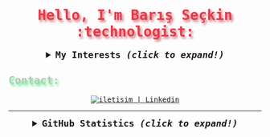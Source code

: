 <samp>

  <h1 align="center" style="color:#e63946;text-shadow: 3px 4px 4px rgba(205, 50, 70, 0.7);">Hello, I'm Barış Seçkin :technologist: </h1>

 
  <details align="center">
    <summary style="font-weight: bold; font-size: 18px">
      <b>My Interests</b>
      <i>(click to expand!)</i>
    </summary>


  <img src="https://img.shields.io/badge/java-%23ED8B00.svg?style=for-the-badge&logo=java&logoColor=white">
  <img src="https://img.shields.io/badge/Spring_Boot-F2F4F9?style=for-the-badge&logo=spring-boot">
  <img src="https://img.shields.io/badge/mysql-%2300f.svg?style=for-the-badge&logo=mysql&logoColor=white"> 
  <img src="https://img.shields.io/badge/MongoDB-%234ea94b.svg?style=for-the-badge&logo=mongodb&logoColor=white"> 
  <img src="https://img.shields.io/badge/postgres-%23316192.svg?style=for-the-badge&logo=postgresql&logoColor=white"> 
  <img src="https://img.shields.io/badge/redis-%23DD0031.svg?style=for-the-badge&logo=redis&logoColor=white"> 
  <img src="https://img.shields.io/badge/JavaScript-323330?style=for-the-badge&logo=javascript&logoColor=F7DF1E">
  <img src="https://img.shields.io/badge/react-%2320232a.svg?style=for-the-badge&logo=react&logoColor=%2361DAFB"> 

  </details>
  
   <h2 style="color:#c1c1c1;text-shadow: 3px 4px 4px rgba(0, 250, 70, 0.7)"> Contact: </h2>

  <div align="center">
    <a target="_blank" href="https://tr.linkedin.com/in/barisseckin"> <img alt="iletisim | Linkedin" src="https://img.shields.io/badge/linkedin-2B2A29.svg?style=for-the-badge&logo=linkedin&logoColor=EF7F1A"></a>
  </div>

  ---
  
  <details align="center">
    <summary style="font-weight: bold; font-size: 18px">
      <b>GitHub Statistics</b>
      <i>(click to expand!)</i>
    </summary>
    

  ![Baris GitHub Statistics](https://github-readme-stats.vercel.app/api?username=barisseckin&show_icons=true&bg_color=2B2A29&icon_color=EF7F1A&text_color=FFF&title_color=EF7F1A)
  ![Most Used Languages by Barış](https://github-readme-stats.vercel.app/api/top-langs/?username=barisseckin&layout=compact&bg_color=2B2A29&text_color=FFF&title_color=EF7F1A)

  </details>
  

</samp>
